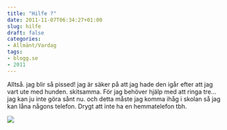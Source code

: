```yaml
---
title: "Hilfe ?"
date: 2011-11-07T06:34:27+01:00
slug: hilfe
draft: false
categories:
- Allmänt/Vardag
tags:
- blogg.se
- 2011
---
```

Alltså. jag blir så pissed! jag är säker på att jag hade den igår efter att jag vart ute med hunden. skitsamma. För jag behöver hjälp med att ringa tre... jag kan ju inte göra sånt nu. och detta måste jag komma ihåg i skolan så jag kan låna någons telefon. Drygt att inte ha en hemmatelefon tbh.  
  
![](/assets/images/blogg.se/wp_001675_173902108.jpg)